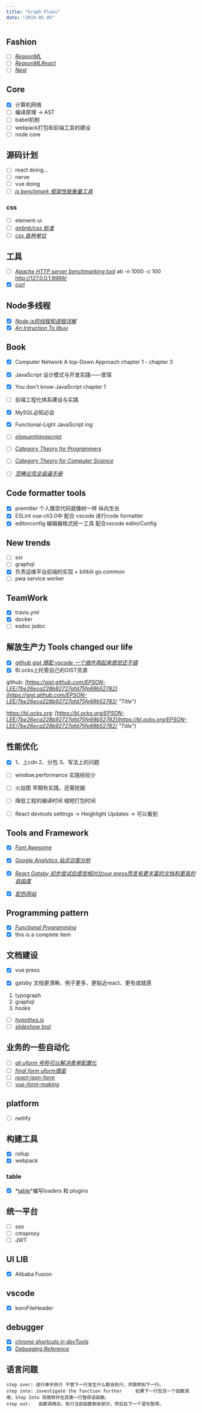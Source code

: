 ```yaml
---
title: "Graph Plans"
date: "2019-05-05"
---
```


## Fashion

- [ ] *[ReasonML](https://curl.haxx.se/)*
- [ ] *[ReasonMLReact](https://reasonml.github.io/reason-react//)*
- [ ] *[Nest](https://docs.nestjs.com/)*

## Core

- [x] 计算机网络
- [ ] 编译原理 -> AST
- [ ] babel机制
- [ ] webpack打包和前端工具的建设
- [ ] node core

## 源码计划

- [ ] react doing...
- [ ] nerve
- [ ] vue doing
- [ ] *[js benchmark 框架性能衡量工具](https://curl.haxx.se/)*

### css
- [ ] element-ui
- [ ] *[airbnb/css 标准](https://github.com/Zhangjd/css-style-guide)*
- [ ] *[css 各种单位](https://www.w3cplus.com/blog/tags/143.html)*

## 工具

- [ ] *[Apache HTTP server benchmarking tool](http://httpd.apache.org/docs/2.0/programs/ab.html)* ab -n 1000 -c 100  http://127.0.0.1:8999/
- [x] *[curl](https://curl.haxx.se/)*

## Node多线程

- [x] *[Node.js的线程和进程详解](https://github.com/xiongwilee/blog/issues/9)*
- [x] *[An Intruction To libuv](http://luohaha.github.io/Chinese-uvbook/index.html)*

## Book

- [x] Computer Network A top-Down Approach chapter 1 - chapter 3
- [x] JavaScript 设计模式与开发实践——曾琛
- [x] You don't know JavaScript chapter 1
- [ ] 前端工程化体系建设与实践
- [x] MySQL必知必会
- [x] Functional-Light JavaScript ing

- [ ] *[eloquentjavascript](http://eloquentjavascript.net)*
- [ ] *[Category Theory for Programmers](https://bartoszmilewski.com/2014/10/28/category-theory-for-programmers-the-preface/)*
- [ ] *[Category Theory for Computer Science](http://www.tac.mta.ca/tac/reprints/articles/22/tr22abs.html)*
- [ ] *[范畴论完全装逼手册](https://blog.oyanglul.us/grokking-monad/part1)*

## Code formatter tools

- [x] premitter 个人推崇代码就像树一样 纵向生长
- [x] ESLint vue-cli3.0中 配合 vscode 进行code formatter
- [x] editorconfig 编辑器格式统一工具 配合vscode editorConfig

## New trends

- [ ] ssr
- [ ] graphql
- [x] 负责运维平台前端的实现 + bilibili go.common
- [ ] pwa service worker

## TeamWork

- [x] travis.yml
- [x] docker
- [ ] esdoc jsdoc

## 解放生产力 Tools changed our life

- [x] *[github gist 搭配 vscode 一个插件用起来感觉还不错](https://link.zhihu.com/?target=http%3A//www.labnol.org/internet/github-gist-tutorial/28499/ "Title")*
- [x] Bl.ocks上托管自己的GIST资源

github: *[https://gist.github.com/EPSON-LEE/7be26eca228b92727afd75fe69b52782](https://gist.github.com/EPSON-LEE/7be26eca228b92727afd75fe69b52782/ "Title")*

https://bl.ocks.org: *[https://bl.ocks.org/EPSON-LEE/7be26eca228b92727afd75fe69b52782](https://bl.ocks.org/EPSON-LEE/7be26eca228b92727afd75fe69b52782/ "Title")*
## 性能优化

- [x] 1、上cdn 2、分包 3、写法上的问题 
- [ ] window.performance 实践经验少
- [ ] 火焰图 早期有实践，还需挖掘
- [ ] 降低工程的编译时间 缩短打包时间

- [ ] React devtools settings -> Heighlight Updates -> 可以看到

## Tools and Framework

- [x] *[Font Awesome](https://fontawesome.com/start "Title")*

- [x] *[Google Analytics 站点访客分析](https://analytics.google.com/analytics/web/?authuser=1##/report/bf-overview/a136686458w197036174p191943216 "Title")*

- [x] *[React Gatsby 初步尝试后感觉相对比vue press而言有更丰富的文档和更高的自由度](https://www.gatsbyjs.org "Title")*

- [x] *[配色网站](https://coolors.co/ "Title")*

## Programming pattern

- [x] *[Functional Programming](https://github.com/stoeffel/awesome-fp-js "Title")*
- [x] this is a complete item

## 文档建设

- [x] vue press

- [x] gatsby 文档更清晰、例子更多、更贴近react、更有成就感
1. typograph
1. graphql
1. hooks

- [ ] *[hypothes.is](https://web.hypothes.is/)*
- [ ] *[slideshow tool](https://github.com/gnab/remark)*

## 业务的一些自动化

- [ ] *[ali uform 号称可以解决表单配置化](https://github.com/alibaba/uform)*
- [ ] *[final form uform借鉴](https://github.com/final-form/final-form)*
- [ ] *[react-json-form](https://github.com/mozilla-services/react-jsonschema-form)*
- [ ] *[vue-form-making](http://tools.xiaoyaoji.cn/form/#/price)*

## platform

- [ ] netlify

## 构建工具

- [x] rollup
- [x] webpack

### table
- [x] *[table](https://github.com/webpack/tapable)*编写loaders 和 plugins

## 统一平台

- [ ] sso
- [ ] cmsproxy
- [ ] JWT

## 

## UI LIB

- [x] Alibaba Fusion

## vscode
- [x] koroFileHeader

## debugger

- [x] *[chrome shortcuts in devTools](https://developers.google.com/web/tools/chrome-devtools/shortcuts)* 
- [x] *[Debugging Reference](https://developers.google.com/web/tools/chrome-devtools/javascript/reference?hl=zh-cn#stepping)*

## 语言问题
```
step over: 逐行单步执行 不管下一行发生什么都会执行，并跳转到下一行。
step into: investigate the function further 	如果下一行包含一个函数调用，Step Into 将跳转并在其第一行暂停该函数。
step out: 	函数调用后，执行当前函数剩余部分，然后在下一个语句暂停。

```